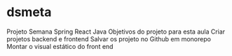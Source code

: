 # dsmeta
Projeto Semana Spring React Java
Objetivos do projeto para esta aula
Criar projetos backend e frontend
Salvar os projeto no Github em monorepo
Montar o visual estático do front end
